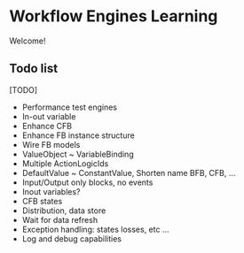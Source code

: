 # Workflow Engines Learning

Welcome!

## Todo list
[TODO]
+ Performance test engines
+ In-out variable
+ Enhance CFB
+ Enhance FB instance structure
+ Wire FB models
+ ValueObject ~ VariableBinding
+ Multiple ActionLogicIds
+ DefaultValue ~ ConstantValue, Shorten name BFB, CFB, ...
+ Input/Output only blocks, no events
+ Inout variables?
+ CFB states
+ Distribution, data store
+ Wait for data refresh
+ Exception handling: states losses, etc ...
+ Log and debug capabilities